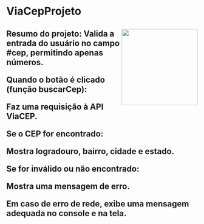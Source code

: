 # ViaCepProjeto

<h2>
<img align = "right" height= "200" src = "https://img.icons8.com/?size=100&id=Nkym0Ujb8VGI&format=png&color=000000"/>Resumo do projeto:
Valida a entrada do usuário no campo #cep, permitindo apenas números.

Quando o botão é clicado (função buscarCep):

Faz uma requisição à API ViaCEP.

Se o CEP for encontrado:

Mostra logradouro, bairro, cidade e estado.

Se for inválido ou não encontrado:

Mostra uma mensagem de erro.

Em caso de erro de rede, exibe uma mensagem adequada no console e na tela.
</h2>

